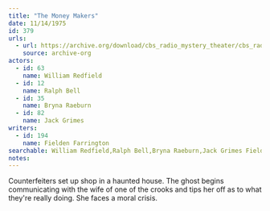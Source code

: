 ```yaml
---
title: "The Money Makers"
date: 11/14/1975
id: 379
urls: 
  - url: https://archive.org/download/cbs_radio_mystery_theater/cbs_radio_mystery_theater-0351-0400.zip/cbs_radio_mystery_theater-0351-0400%2Fcbsrmt_0379_the_money_makers.mp3
    source: archive-org
actors:  
  - id: 63
    name: William Redfield  
  - id: 12
    name: Ralph Bell  
  - id: 35
    name: Bryna Raeburn  
  - id: 82
    name: Jack Grimes
writers:  
  - id: 194
    name: Fielden Farrington
searchable: William Redfield,Ralph Bell,Bryna Raeburn,Jack Grimes Fielden Farrington
notes:  
---
```

Counterfeiters set up shop in a haunted house. The ghost begins communicating with the wife of one of the crooks and tips her off as to what they're really doing. She faces a moral crisis.